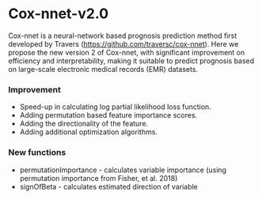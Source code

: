  # Cox-nnet-v2.0

 Cox-nnet is a neural-network based prognosis prediction method first developed by Travers (https://github.com/traversc/cox-nnet).
 Here we propose the new version 2 of Cox-nnet, with significant improvement on efficiency and interpretability, making it suitable to predict prognosis based on large-scale electronic medical records (EMR) datasets. 

 ### Improvement
 - Speed-up in calculating log partial likelihood loss function.
 - Adding permutation based feature importance scores.
 - Adding the directionality of the feature.
 - Adding additional optimization algorithms.


 ### New functions

 - permutationImportance - calculates variable importance (using permutation importance from Fisher, et al. 2018)
 - signOfBeta - calculates estimated direction of variable
